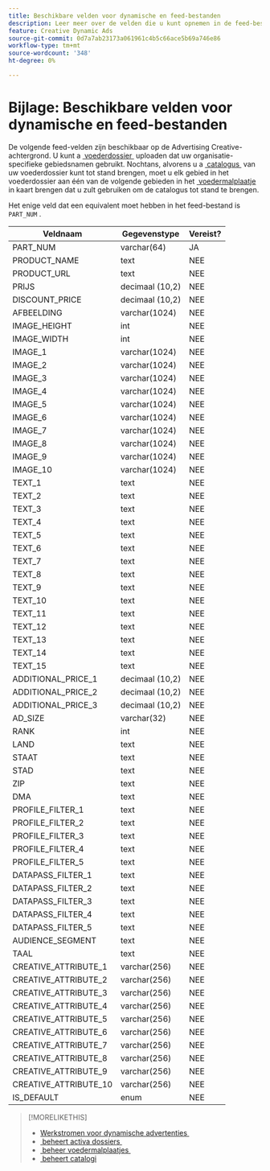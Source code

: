 ```yaml
---
title: Beschikbare velden voor dynamische en feed-bestanden
description: Leer meer over de velden die u kunt opnemen in de feed-bestanden die u gebruikt om dynamische advertenties te maken.
feature: Creative Dynamic Ads
source-git-commit: 0d7a7ab23173a061961c4b5c66ace5b69a746e86
workflow-type: tm+mt
source-wordcount: '348'
ht-degree: 0%

---
```


# Bijlage: Beschikbare velden voor dynamische en feed-bestanden

De volgende feed-velden zijn beschikbaar op de Advertising Creative-achtergrond. U kunt a [&#x200B; voederdossier &#x200B;](/help/creative/feeds/asset-manage.md) uploaden dat uw organisatie-specifieke gebiedsnamen gebruikt. Nochtans, alvorens u a [&#x200B; catalogus &#x200B;](/help/creative/feeds/catalog-manage.md) van uw voederdossier kunt tot stand brengen, moet u elk gebied in het voederdossier aan één van de volgende gebieden in het [&#x200B; voedermalplaatje &#x200B;](/help/creative/feeds/feed-template-manage.md) in kaart brengen dat u zult gebruiken om de catalogus tot stand te brengen.

Het enige veld dat een equivalent moet hebben in het feed-bestand is `PART_NUM` .

<!-- Questions:

What are these?
Rank
PROFILE_FILTER fields



Do geo fields need be populated as follows:
Country: 2 Letter country code (example: US)
State: state code_2 letter country code (example: CA_US)
City: City name_State code_2 letter country code (example: San Jose_CA_US)
DMA: DMA _2 letter country code (example: 201_US)
Zipcode: Zip code_2 letter country code (example: 94086_US)


TRUE?   GEO fields(Country/State/City/DMA/Zip), UT fields (UT1/UT2/UT3/UT4/UT5) [do we have an equivalent now?], Filtering fields(F1/F2/F3/F4/F5) can have comma separated values. We can have upto 2K characters.

TRUE FOR CSV AND TSV? character encoding on text format files should be UTF-8 -- If yes, then add that with feed file requirements.

-->

| Veldnaam | Gegevenstype | Vereist? |
|------------|-----------|-----------|
| PART_NUM | varchar(64) | JA |
| PRODUCT_NAME | text | NEE |
| PRODUCT_URL | text | NEE |
| PRIJS | decimaal (10,2) | NEE |
| DISCOUNT_PRICE | decimaal (10,2) | NEE |
| AFBEELDING | varchar(1024) | NEE |
| IMAGE_HEIGHT | int | NEE |
| IMAGE_WIDTH | int | NEE |
| IMAGE_1 | varchar(1024) | NEE |
| IMAGE_2 | varchar(1024) | NEE |
| IMAGE_3 | varchar(1024) | NEE |
| IMAGE_4 | varchar(1024) | NEE |
| IMAGE_5 | varchar(1024) | NEE |
| IMAGE_6 | varchar(1024) | NEE |
| IMAGE_7 | varchar(1024) | NEE |
| IMAGE_8 | varchar(1024) | NEE |
| IMAGE_9 | varchar(1024) | NEE |
| IMAGE_10 | varchar(1024) | NEE |
| TEXT_1 | text | NEE |
| TEXT_2 | text | NEE |
| TEXT_3 | text | NEE |
| TEXT_4 | text | NEE |
| TEXT_5 | text | NEE |
| TEXT_6 | text | NEE |
| TEXT_7 | text | NEE |
| TEXT_8 | text | NEE |
| TEXT_9 | text | NEE |
| TEXT_10 | text | NEE |
| TEXT_11 | text | NEE |
| TEXT_12 | text | NEE |
| TEXT_13 | text | NEE |
| TEXT_14 | text | NEE |
| TEXT_15 | text | NEE |
| ADDITIONAL_PRICE_1 | decimaal (10,2) | NEE |
| ADDITIONAL_PRICE_2 | decimaal (10,2) | NEE |
| ADDITIONAL_PRICE_3 | decimaal (10,2) | NEE |
| AD_SIZE | varchar(32) | NEE |
| RANK | int | NEE |
| LAND | text | NEE |
| STAAT | text | NEE |
| STAD | text | NEE |
| ZIP | text | NEE |
| DMA | text | NEE |
| PROFILE_FILTER_1 | text | NEE |
| PROFILE_FILTER_2 | text | NEE |
| PROFILE_FILTER_3 | text | NEE |
| PROFILE_FILTER_4 | text | NEE |
| PROFILE_FILTER_5 | text | NEE |
| DATAPASS_FILTER_1 | text | NEE |
| DATAPASS_FILTER_2 | text | NEE |
| DATAPASS_FILTER_3 | text | NEE |
| DATAPASS_FILTER_4 | text | NEE |
| DATAPASS_FILTER_5 | text | NEE |
| AUDIENCE_SEGMENT | text | NEE |
| TAAL | text | NEE |
| CREATIVE_ATTRIBUTE_1 | varchar(256) | NEE |
| CREATIVE_ATTRIBUTE_2 | varchar(256) | NEE |
| CREATIVE_ATTRIBUTE_3 | varchar(256) | NEE |
| CREATIVE_ATTRIBUTE_4 | varchar(256) | NEE |
| CREATIVE_ATTRIBUTE_5 | varchar(256) | NEE |
| CREATIVE_ATTRIBUTE_6 | varchar(256) | NEE |
| CREATIVE_ATTRIBUTE_7 | varchar(256) | NEE |
| CREATIVE_ATTRIBUTE_8 | varchar(256) | NEE |
| CREATIVE_ATTRIBUTE_9 | varchar(256) | NEE |
| CREATIVE_ATTRIBUTE_10 | varchar(256) | NEE |
| IS_DEFAULT | enum | NEE |

>[!MORELIKETHIS]
>
>* [&#x200B; Werkstromen voor dynamische advertenties &#x200B;](/help/creative/introduction/workflow-dynamic-ads.md)
>* [&#x200B; beheert activa dossiers &#x200B;](/help/creative/feeds/asset-manage.md)
>* [&#x200B; beheer voedermalplaatjes &#x200B;](/help/creative/feeds/feed-template-manage.md)
>* [&#x200B; beheert catalogi &#x200B;](/help/creative/feeds/catalog-manage.md)
